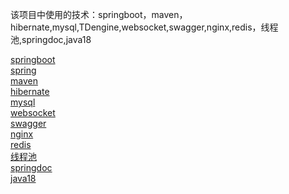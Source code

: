 该项目中使用的技术：springboot，maven，hibernate,mysql,TDengine,websocket,swagger,nginx,redis，线程池,springdoc,java18<br>

[springboot](./题组9.md)<br>
[spring](./题组8.md)<br>
[maven](./题组18.md)<br>
[hibernate](./题组10.md)<br>
[mysql](./题组15.md)<br>
[websocket](./题组20.md)<br>
[swagger](./题组21.md)<br>
[nginx](./题组22.md)<br>
[redis](./题组16.md)<br>
[线程池](./题组3.md)<br>
[springdoc](./题组23.md)<br>
[java18](./题组24.md)<br>
